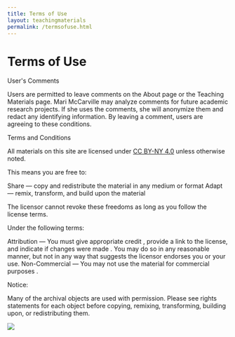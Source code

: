 ```yaml
---
title: Terms of Use
layout: teachingmaterials
permalink: /termsofuse.html
---
```

# Terms of Use 

User's Comments

Users are permitted to leave comments on the About page or the Teaching Materials page. Mari McCarville may analyze comments for future academic research projects. If she uses the comments, she will anonymize them and redact any identifying information. By leaving a comment, users are agreeing to these conditions. 

Terms and Conditions

All materials on this site are licensed under [CC BY-NY 4.0](https://creativecommons.org/licenses/by-nc/4.0/) unless otherwise noted. 

This means you are free to: 

Share — copy and redistribute the material in any medium or format
Adapt — remix, transform, and build upon the material

The licensor cannot revoke these freedoms as long as you follow the license terms.

Under the following terms:

Attribution — You must give appropriate credit , provide a link to the license, and indicate if changes were made . You may do so in any reasonable manner, but not in any way that suggests the licensor endorses you or your use.
Non-Commercial — You may not use the material for commercial purposes .

Notice: 

Many of the archival objects are used with permission. Please see rights statements for each object before copying, remixing, transforming, building upon, or redistributing them. 

![](https://upload.wikimedia.org/wikipedia/commons/d/d3/Cc_by-nc_icon.svg)
